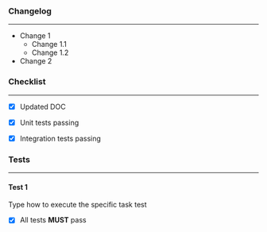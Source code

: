 ### Changelog
---

* Change 1
  * Change 1.1
  * Change 1.2
* Change 2

### Checklist
---

- [X] Updated DOC
- [X] Unit tests passing
- [X] Integration tests passing


### Tests
---

#### Test 1
Type how to execute the specific task test

- [X] All tests **MUST** pass
